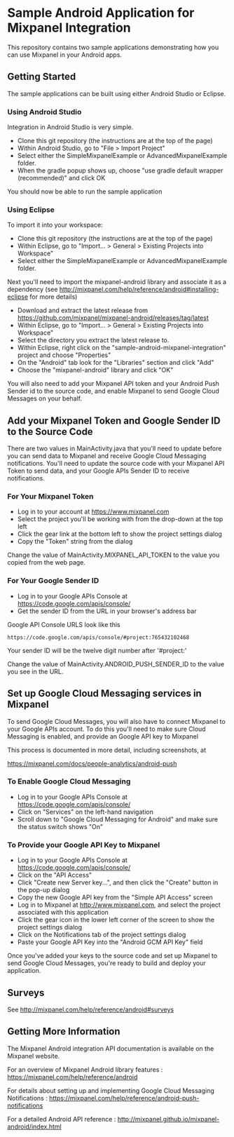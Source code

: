 # Sample Android Application for Mixpanel Integration

This repository contains two sample applications demonstrating how you
can use Mixpanel in your Android apps.

## Getting Started

The sample applications can be built using either Android Studio or Eclipse.

### Using Android Studio
Integration in Android Studio is very simple.

- Clone this git repository (the instructions are at the top of the page)
- Within Android Studio, go to "File > Import Project"
- Select either the SimpleMixpanelExample or AdvancedMixpanelExample folder.
- When the gradle popup shows up, choose "use gradle default wrapper (recommended)" and click OK

You should now be able to run the sample application

### Using Eclipse
To import it into your workspace:

- Clone this git repository (the instructions are at the top of the page)
- Within Eclipse, go to "Import... > General > Existing Projects into Workspace"
- Select either the SimpleMixpanelExample or AdvancedMixpanelExample folder.

Next you'll need to import the mixpanel-android library and associate it as a dependency
(see http://mixpanel.com/help/reference/android#installing-eclipse for more details)

- Download and extract the latest release from https://github.com/mixpanel/mixpanel-android/releases/tag/latest
- Within Eclipse, go to "Import... > General > Existing Projects into Workspace"
- Select the directory you extract the latest release to.
- Within Eclipse, right click on the "sample-android-mixpanel-integration" project and choose "Properties"
- On the "Android" tab look for the "Libraries" section and click "Add"
- Choose the "mixpanel-android" library and click "OK"

You will also need to add your Mixpanel API token and your Android
Push Sender id to the source code, and enable Mixpanel to send Google
Cloud Messages on your behalf.

## Add your Mixpanel Token and Google Sender ID to the Source Code

There are two values in MainActivity.java that you'll need to update
before you can send data to Mixpanel and receive Google Cloud
Messaging notifications. You'll need to update the source code with
your Mixpanel API Token to send data, and your Google APIs Sender ID
to receive notifications.

### For Your Mixpanel Token

- Log in to your account at https://www.mixpanel.com
- Select the project you'll be working with from the drop-down at the top left
- Click the gear link at the bottom left to show the project settings dialog
- Copy the "Token" string from the dialog

Change the value of MainActivity.MIXPANEL_API_TOKEN to the value you
copied from the web page.

### For Your Google Sender ID

- Log in to your Google APIs Console at https://code.google.com/apis/console/
- Get the sender ID from the URL in your browser's address bar

Google API Console URLS look like this

    https://code.google.com/apis/console/#project:765432102468

Your sender ID will be the twelve digit number after '#project:'

Change the value of MainActivity.ANDROID_PUSH_SENDER_ID to the value you see in the URL.

## Set up Google Cloud Messaging services in Mixpanel

To send Google Cloud Messages, you will also have to connect Mixpanel
to your Google APIs account. To do this you'll need to make sure Cloud
Messaging is enabled, and provide an Google API key to Mixpanel

This process is documented in more detail, including screenshots, at

https://mixpanel.com/docs/people-analytics/android-push

### To Enable Google Cloud Messaging

- Log in to your Google APIs Console at https://code.google.com/apis/console/
- Click on "Services" on the left-hand navigation
- Scroll down to "Google Cloud Messaging for Android" and make sure the status switch shows "On"

### To Provide your Google API Key to Mixpanel

- Log in to your Google APIs Console at https://code.google.com/apis/console/
- Click on the "API Access"
- Click "Create new Server key...", and then click the "Create" button in the pop-up dialog
- Copy the new Google API key from the "Simple API Access" screen
- Log in to Mixpanel at http://www.mixpanel.com, and select the project associated with this application
- Click the gear icon in the lower left corner of the screen to show the project settings dialog
- Click on the Notifications tab of the project settings dialog
- Paste your Google API Key into the "Android GCM API Key" field

Once you've added your keys to the source code and set up Mixpanel to
send Google Cloud Messages, you're ready to build and deploy your application.

## Surveys
See http://mixpanel.com/help/reference/android#surveys

## Getting More Information

The Mixpanel Android integration API documentation is available on the Mixpanel website.

For an overview of Mixpanel Android library features
: https://mixpanel.com/help/reference/android

For details about setting up and implementing Google Cloud Messaging Notifications
: https://mixpanel.com/help/reference/android-push-notifications

For a detailed Android API reference
: http://mixpanel.github.io/mixpanel-android/index.html

